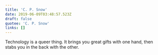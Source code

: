 ```yaml
---
title: 'C. P. Snow'
date: 2019-06-09T03:48:57.523Z
draft: false
quotee: 'C. P. Snow'
links: []
---
```


Technology is a queer thing. It brings you great gifts with one hand, then stabs you in the back with the other.